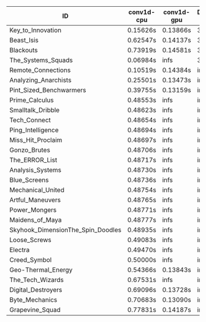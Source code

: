 |ID|conv1d-cpu|conv1d-gpu|DWSPConv2D-gpu|gemm-gpu|avg|
|-|-|-|-|-|-|
|Key_to_Innovation|0.15626s|0.13866s|3.31561s|2.29546s|1.47650s|
|Beast_Isis|0.62547s|0.14137s|3.08033s|2.09128s|1.48461s|
|Blackouts|0.73919s|0.14581s|3.08470s|2.03968s|1.50234s|
|The_Systems_Squads|0.06984s|infs|3.36050s|1.94399s|infs|
|Remote_Connections|0.10519s|0.14384s|infs|4.68784s|infs|
|Analyzing_Anarchists|0.25501s|0.13473s|infs|2.75274s|infs|
|Pint_Sized_Benchwarmers|0.39755s|0.13159s|infs|1.92222s|infs|
|Prime_Calculus|0.48553s|infs|infs|4.69103s|infs|
|Smalltalk_Dribble|0.48623s|infs|infs|4.67407s|infs|
|Tech_Connect|0.48654s|infs|infs|4.71225s|infs|
|Ping_Intelligence|0.48694s|infs|infs|4.71776s|infs|
|Miss_Hit_Proclaim|0.48697s|infs|infs|4.70482s|infs|
|Gonzo_Brutes|0.48706s|infs|infs|4.70020s|infs|
|The_ERROR_List|0.48717s|infs|infs|4.70793s|infs|
|Analysis_Systems|0.48730s|infs|infs|4.70833s|infs|
|Blue_Screens|0.48736s|infs|infs|4.71409s|infs|
|Mechanical_United|0.48754s|infs|infs|4.70313s|infs|
|Artful_Maneuvers|0.48765s|infs|infs|4.71454s|infs|
|Power_Mongers|0.48771s|infs|infs|4.71045s|infs|
|Maidens_of_Maya|0.48777s|infs|infs|4.70507s|infs|
|Skyhook_DimensionThe_Spin_Doodles|0.48935s|infs|infs|4.71181s|infs|
|Loose_Screws|0.49083s|infs|infs|4.70370s|infs|
|Electra|0.49470s|infs|infs|4.70585s|infs|
|Creed_Symbol|0.50000s|infs|infs|4.68526s|infs|
|Geo-Thermal_Energy|0.54366s|0.13843s|infs|2.74848s|infs|
|The_Tech_Wizards|0.67531s|infs|infs|4.69284s|infs|
|Digital_Destroyers|0.69096s|0.13728s|infs|4.68617s|infs|
|Byte_Mechanics|0.70683s|0.13090s|infs|4.68345s|infs|
|Grapevine_Squad|0.77831s|0.14187s|infs|4.68487s|infs|
